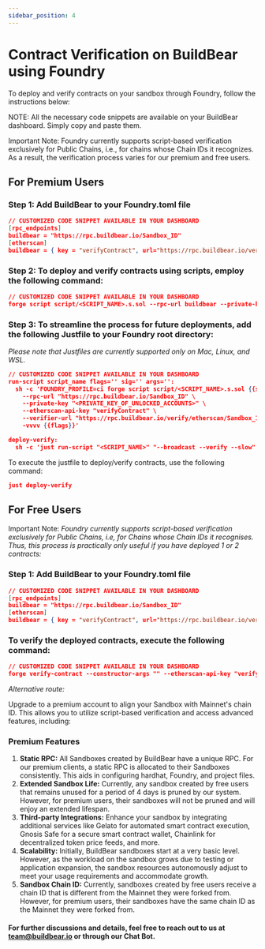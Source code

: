 ```yaml
---
sidebar_position: 4
---
```

# Contract Verification on BuildBear using Foundry

To deploy and verify contracts on your sandbox through Foundry, follow the instructions below:

NOTE: All the necessary code snippets are available on your BuildBear dashboard. Simply copy and paste them.

Important Note: Foundry currently supports script-based verification exclusively for Public Chains, i.e., for chains whose Chain IDs it recognizes. As a result, the verification process varies for our premium and free users.

## For Premium Users 

### Step 1: Add BuildBear to your Foundry.toml file


```json
// CUSTOMIZED CODE SNIPPET AVAILABLE IN YOUR DASHBOARD
[rpc_endpoints]
buildbear = "https://rpc.buildbear.io/Sandbox_ID"
[etherscan]
buildbear = { key = "verifyContract", url="https://rpc.buildbear.io/verify/etherscan/Sandbox_ID" }
```

### Step 2:  To deploy and verify contracts using scripts, employ the following command:

```json
// CUSTOMIZED CODE SNIPPET AVAILABLE IN YOUR DASHBOARD
forge script script/<SCRIPT_NAME>.s.sol --rpc-url buildbear --private-key "<PRIVATE_KEY_OF_UNLOCKED_ACCOUNTS>"  --etherscan-api-key "verifyContract" --verifier-url "https://rpc.buildbear.io/verify/etherscan/Sandbox_ID" -vvvv --broadcast --verify --slow
```

### Step 3:  To streamline the process for future deployments, add the following Justfile to your Foundry root directory:
*Please note that Justfiles are currently supported only on Mac, Linux, and WSL.*

```json
// CUSTOMIZED CODE SNIPPET AVAILABLE IN YOUR DASHBOARD
run-script script_name flags='' sig='' args='':
  sh -c 'FOUNDRY_PROFILE=ci forge script script/<SCRIPT_NAME>.s.sol {{sig}} {{args}} \
    --rpc-url "https://rpc.buildbear.io/Sandbox_ID" \
    --private-key "<PRIVATE_KEY_OF_UNLOCKED_ACCOUNTS>" \
    --etherscan-api-key "verifyContract" \
    --verifier-url "https://rpc.buildbear.io/verify/etherscan/Sandbox_ID" \
    -vvvv {{flags}}' 

deploy-verify:
  sh -c 'just run-script "<SCRIPT_NAME>" "--broadcast --verify --slow"'
```
To execute the justfile to deploy/verify contracts, use the following command:

```json
just deploy-verify
```
## For Free Users 
Important Note: *Foundry currently supports script-based verification exclusively for Public Chains, i.e, for Chains whose Chain IDs it recognises. Thus, this process is practically only useful if you have deployed 1 or 2 contracts:*

### Step 1: Add BuildBear to your Foundry.toml file

```json
// CUSTOMIZED CODE SNIPPET AVAILABLE IN YOUR DASHBOARD
[rpc_endpoints]
buildbear = "https://rpc.buildbear.io/Sandbox_ID"
[etherscan]
buildbear = { key = "verifyContract", url="https://rpc.buildbear.io/verify/etherscan/Sandbox_ID" }
```

### To verify the deployed contracts, execute the following command:

```json
// CUSTOMIZED CODE SNIPPET AVAILABLE IN YOUR DASHBOARD
forge verify-contract --constructor-args "" --etherscan-api-key "verifyContract" --verifier-url "https://rpc.buildbear.io/verify/etherscan/Sandbox_ID" {DEPLOYED_CONTRACT_ADDRESS} {Path}/{Contract_Name}.sol:{Contract_Name}
```
*Alternative route:*

Upgrade to a premium account to align your Sandbox with Mainnet's chain ID. This allows you to utilize script-based verification and access advanced features, including:

### Premium Features

1. **Static RPC:** All Sandboxes created by BuildBear have a unique RPC. For our premium clients, a static RPC is allocated to their Sandboxes consistently. This aids in configuring hardhat, Foundry, and project files.
2. **Extended Sandbox Life:** Currently, any sandbox created by free users that remains unused for a period of 4 days is pruned by our system. However, for premium users, their sandboxes will not be pruned and will enjoy an extended lifespan.
3. **Third-party Integrations:**
Enhance your sandbox by integrating additional services like Gelato for automated smart contract execution, Gnosis Safe for a secure smart contract wallet, Chainlink for decentralized token price feeds, and more.
4. **Scalability:**
Initially, BuildBear sandboxes start at a very basic level. However, as the workload on the sandbox grows due to testing or application expansion, the sandbox resources autonomously adjust to meet your usage requirements and accommodate growth.
5. **Sandbox Chain ID:**
Currently, sandboxes created by free users receive a chain ID that is different from the Mainnet they were forked from. However, for premium users, their sandboxes have the same chain ID as the Mainnet they were forked from.

#### For further discussions and details, feel free to reach out to us at [team@buildbear.io](mailto:team@buildbear.io) or through our Chat Bot.